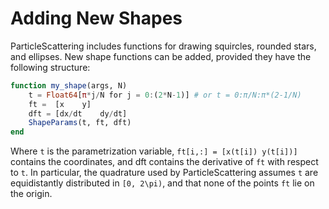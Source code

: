 # Adding New Shapes

ParticleScattering includes functions for drawing squircles, rounded stars, and ellipses.
New shape functions can  be added, provided they have the following structure:
```julia
function my_shape(args, N)
    t = Float64[π*j/N for j = 0:(2*N-1)] # or t = 0:π/N:π*(2-1/N)
    ft =  [x    y]
    dft = [dx/dt    dy/dt]
    ShapeParams(t, ft, dft)
end
```

Where `t` is the parametrization variable, `ft[i,:] = [x(t[i]) y(t[i])]` contains the coordinates, and dft contains the derivative of `ft` with respect to `t`.
In particular, the quadrature used by ParticleScattering assumes `t`
are equidistantly distributed in ``[0, 2\pi)``, and that none of the points `ft`
lie on the origin.
